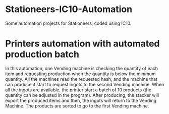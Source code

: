 # Stationeers-IC10-Automation
Some automation projects for Stationeers, coded using IC10.

# Printers automation with automated production batch
In this automation, one Vending machine is checking the quantity of each item and requesting production when the quantity is below the minimum quantity.
All the machines read the requested hash, and the machine that can produce it start to request ingots to the second Vending machine.
When all the ingots are available, the printer start a batch of 10 products (the quantity can be adjusted in the program).
After producing, the stacker will export the produced items and then, the ingots will return to the Vending Machine.
The products are sorted to go to the first Vending machine.
